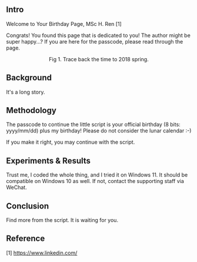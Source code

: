 ## Intro

Welcome to Your Birthday Page, MSc H. Ren [1]

Congrats! You found this page that is dedicated to you! The author might be super happy...? If you are here for the passcode, please read through the page.
<!-- <div align=center><img width = '350' height ='180' src ="cake.jpg"/></div> -->
<!-- ![Image](https://github.com/RHP-ZBC/RHP-ZBC.github.io/blob/main/cake.jpg) -->
<div align=center>Fig 1. Trace back the time to 2018 spring.</div>

## Background

It's a long story.

## Methodology

The passcode to continue the little script is your official birthday (8 bits: yyyy/mm/dd) plus my birthday! Please do not consider the lunar calendar :-)

If you make it right, you may continue with the script. 

## Experiments & Results

Trust me, I coded the whole thing, and I tried it on Windows 11. It should be compatible on Windows 10 as well. If not, contact the supporting staff via WeChat.

## Conclusion

Find more from the script. It is waiting for you.

## Reference

[1] https://www.linkedin.com/

<!-- You can use the [editor on GitHub](https://github.com/RHP-ZBC/RHP-ZBC.github.io/edit/main/index.md) to maintain and preview the content for your website in Markdown files.

Whenever you commit to this repository, GitHub Pages will run [Jekyll](https://jekyllrb.com/) to rebuild the pages in your site, from the content in your Markdown files.

### Markdown

Markdown is a lightweight and easy-to-use syntax for styling your writing. It includes conventions for

```markdown
Syntax highlighted code block

# Header 1
## Header 2
### Header 3

- Bulleted
- List

1. Numbered
2. List

**Bold** and _Italic_ and `Code` text

[Link](url) and ![Image](src)
```

For more details see [Basic writing and formatting syntax](https://docs.github.com/en/github/writing-on-github/getting-started-with-writing-and-formatting-on-github/basic-writing-and-formatting-syntax).

### Jekyll Themes

Your Pages site will use the layout and styles from the Jekyll theme you have selected in your [repository settings](https://github.com/RHP-ZBC/RHP-ZBC.github.io/settings/pages). The name of this theme is saved in the Jekyll `_config.yml` configuration file.

### Support or Contact

Having trouble with Pages? Check out our [documentation](https://docs.github.com/categories/github-pages-basics/) or [contact support](https://support.github.com/contact) and we’ll help you sort it out. -->
